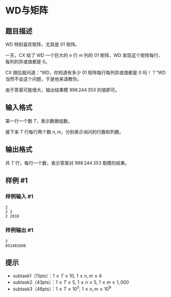 # WD与矩阵

## 题目描述

WD 特别喜欢矩阵，尤其是 01 矩阵。

一天，CX 给了 WD 一个巨大的 $n$ 行 $m$ 列的 01 矩阵，WD 发现这个矩阵每行、每列的异或值都是 0。

CX 随后就问道：“WD，你知道有多少 01 矩阵每行每列异或值都是 0 吗！？”WD 当然不会这个问题，于是他来请教你。

由于答案可能很大，输出结果模 $998\,244\,353$ 的值即可。

## 输入格式

第一行一个数 $T$，表示数据组数。

接下来 $T$ 行每行两个数 $n,m$，分别表示询问的行数和列数。

## 输出格式

共 $T$ 行，每行一个数，表示答案对 $998\,244\,353$ 取模的结果。

## 样例 #1

### 样例输入 #1
```
2
2 2
2 2018
```

### 样例输出 #1

```
2
851481696
```

## 提示

- subtask1（11pts）：$1\le T\le 10,~1\le n,m\le 4$
- subtask2（43pts）：$1\le T\le 5,~1\le n\le 5,~1\le m\le 1,000$
- subtask3（46pts）：$1\le T\le 10^5,~1\le n,m\le 10^9$
